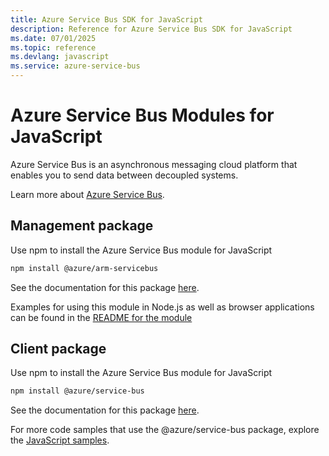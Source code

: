 ```yaml
---
title: Azure Service Bus SDK for JavaScript
description: Reference for Azure Service Bus SDK for JavaScript
ms.date: 07/01/2025
ms.topic: reference
ms.devlang: javascript
ms.service: azure-service-bus
---
```

# Azure Service Bus Modules for JavaScript

Azure Service Bus is an asynchronous messaging cloud platform that enables you to send data between decoupled systems.

Learn more about [Azure Service Bus](https://docs.microsoft.com/azure/service-bus-messaging/service-bus-messaging-overview).

## Management package
Use npm to install the Azure Service Bus module for JavaScript

```bash
npm install @azure/arm-servicebus
```

See the documentation for this package [here](https://docs.microsoft.com/javascript/api/overview/azure/servicebus/management?view=azure-node-latest).

Examples for using this module in Node.js as well as browser applications can be found in the [README for the module](https://www.npmjs.com/package/@azure/arm-servicebus)

## Client package
Use npm to install the Azure Service Bus module for JavaScript

```bash
npm install @azure/service-bus
```

See the documentation for this package [here](https://docs.microsoft.com/javascript/api/@azure/service-bus/?view=azure-node-latest).

For more code samples that use the @azure/service-bus package, explore the [JavaScript samples](https://docs.microsoft.com/samples/browse/?languages=javascript&products=azure-service-bus).